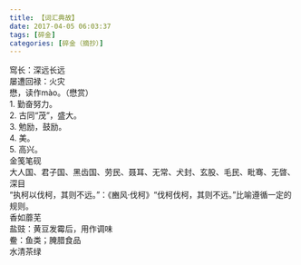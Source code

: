 ```yaml
---
title: 【词汇典故】
date: 2017-04-05 06:03:37
tags: [碎金]
categories: [碎金（摘抄）]
---
```


<p dir="ltr"  >窎长：深远长远<br />屡遭回禄：火灾<br />懋，读作m&agrave;o。（懋赏）<br />1. 勤奋努力。<br />2. 古同“茂”，盛大。<br />3. 勉励，鼓励。<br />4. 美。<br />5. 高兴。<br />金笺笔砚<br />大人国、君子国、黑齿国、劳民、聂耳、无常、犬封、玄股、毛民、毗骞、无晵、深目<br />“执柯以伐柯，其则不远。”：《豳风&middot;伐柯》“伐柯伐柯，其则不远。”比喻遵循一定的规则。<br />香如蘼芜<br />盐豉：黄豆发霉后，用作调味<br />鲞：鱼类；腌腊食品<br />水清茶绿</p>